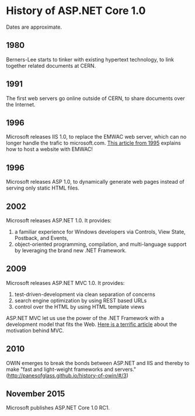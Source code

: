 # History of ASP.NET Core 1.0

Dates are approximate.

## 1980

Berners-Lee starts to tinker with existing hypertext technology, to link together related documents at CERN.

## 1991

The first web servers go online outside of CERN, to share documents over the Internet. 

## 1996

Microsoft releases IIS 1.0, to replace the EMWAC web server, which can no longer handle the trafic to microsoft.com. [This article from 1995][emwac] explains how to host a website with EMWAC!

## 1996

Microsoft releases ASP 1.0, to dynamically generate web pages instead of serving only static HTML files.

## 2002

Microsoft releases ASP.NET 1.0. It provides:

1. a familiar experience for Windows developers via  Controls, View State, Postback, and Events,
1. object-oriented programming, compilation, and multi-language support by leveraging the brand new .NET Framework.

## 2009

Microsoft releases ASP.NET MVC 1.0. It provides: 

1. test-driven-development via clean separation of concerns
1. search engine optimization by using REST based URLs
1. control over the HTML by using HTML template views

ASP.NET MVC let us use the power of the .NET Framework with a development model that fits the Web. [Here is a terrific article][forms-vs-mvc] about the motivation behind MVC.

## 2010

OWIN emerges to break the bonds between ASP.NET and IIS and thereby to make "fast and light-weight frameworks and servers." (http://panesofglass.github.io/history-of-owin/#/3)

## November 2015

Microsoft publishes ASP.NET Core 1.0 RC1.



[emwac]: http://windowsitpro.com/networking/build-your-own-web-site-less-hour
[forms-vs-mvc]: http://weblogs.asp.net/shijuvarghese/asp-net-mvc-vs-asp-net-web-form